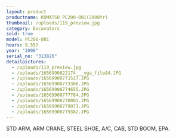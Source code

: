 ```yaml
---
layout: product
productname: KOMATSU PC200-8N1(2008Yr)
thumbnail: /uploads/119_preview.jpg
category: Excavators
sold: true
model: PC200-8N1
hours: 9,557
year: "2008"
serial_no: "313826"
detailpictures:
  - /uploads/119_preview.jpg
  - /uploads/1656990822174___vga_file84.JPG
  - /uploads/16569908771527.JPG
  - /uploads/16569908773306.JPG
  - /uploads/16569908774655.JPG
  - /uploads/16569908777784.JPG
  - /uploads/16569908778801.JPG
  - /uploads/16569908779073.JPG
  - /uploads/16569908779382.JPG
---
```

STD ARM, ARM CRANE, STEEL SHOE, A/C, CAB, STD BOOM, EPA.
